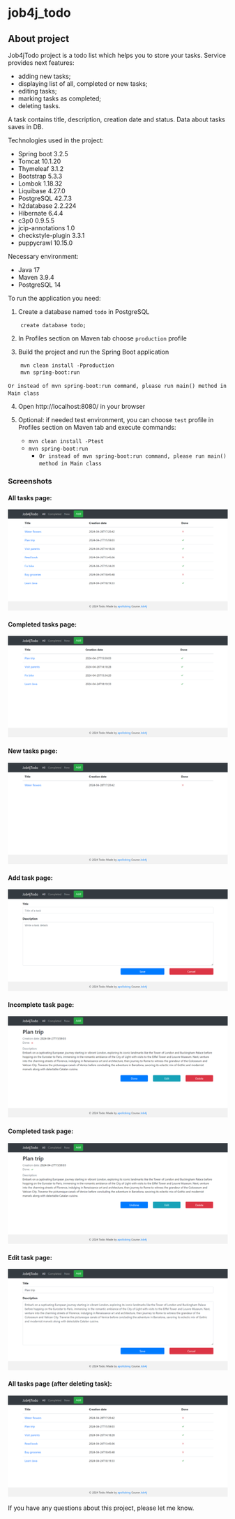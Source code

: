 # job4j_todo

## About project

Job4jTodo project is a todo list which helps you to store your tasks.
Service provides next features:
* adding new tasks;
* displaying list of all, completed or new tasks;
* editing tasks;
* marking tasks as completed;
* deleting tasks.

A task contains title, description, creation date and status.
Data about tasks saves in DB.

Technologies used in the project:
* Spring boot 3.2.5
* Tomcat 10.1.20
* Thymeleaf 3.1.2
* Bootstrap 5.3.3
* Lombok 1.18.32
* Liquibase 4.27.0
* PostgreSQL 42.7.3
* h2database 2.2.224
* Hibernate 6.4.4
* c3p0 0.9.5.5
* jcip-annotations 1.0
* checkstyle-plugin 3.3.1
* puppycrawl 10.15.0

Necessary environment:
* Java 17
* Maven 3.9.4
* PostgreSQL 14

To run the application you need:

1. Create a database named `todo` in PostgreSQL
```
    create database todo;
```

2. In Profiles section on Maven tab choose `production` profile


3. Build the project and run the Spring Boot application
```
    mvn clean install -Pproduction
    mvn spring-boot:run
```
`Or instead of mvn spring-boot:run command, please run main() method in Main class`

4. Open http://localhost:8080/ in your browser


5. Optional: if needed test environment, you can choose `test` profile in Profiles section on Maven tab
   and execute commands:
    * `mvn clean install -Ptest`
    * `mvn spring-boot:run`
        * `Or instead of mvn spring-boot:run command, please run main() method in Main class`
### Screenshots

#### All tasks page:
![](img/all-tasks.png)

#### Completed tasks page:
![](img/completed-tasks.png)

#### New tasks page:
![](img/new-tasks.png)

#### Add task page:
![](img/add-task.png)

#### Incomplete task page:
![](img/incomplete-task.png)

#### Completed task page:
![](img/completed-task.png)

#### Edit task page:
![](img/edit-task.png)

#### All tasks page (after deleting task):
![](img/tasks-after-deleting.png)

If you have any questions about this project, please let me know.